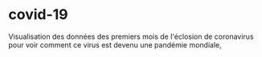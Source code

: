 # covid-19
Visualisation des données des premiers mois de l'éclosion de  coronavirus pour voir comment ce virus est devenu une  pandémie mondiale,
